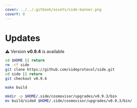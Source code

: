 ```yaml
---
cover: ../../.gitbook/assets/side-banner.png
coverY: 0
---
```


# Updates

⚠️ Version **v0.9.4** is available

```bash
cd $HOME || return
rm -rf side
git clone https://github.com/sideprotocol/side.git
cd side || return
git checkout v0.9.4

make build

mkdir -p $HOME/.side/cosmovisor/upgrades/v0.9.3/bin
mv build/sided $HOME/.side/cosmovisor/upgrades/v0.9.3/bin/
```
